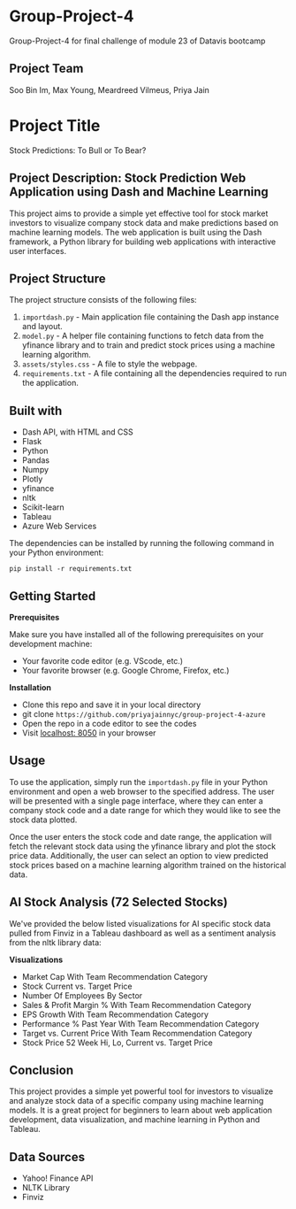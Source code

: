 # Group-Project-4
Group-Project-4 for final challenge of module 23 of Datavis bootcamp

## Project Team
Soo Bin Im, Max Young, Meardreed Vilmeus, Priya Jain

# Project Title
Stock Predictions: To Bull or To Bear?

## Project Description: Stock Prediction Web Application using Dash and Machine Learning

This project aims to provide a simple yet effective tool for stock market investors to visualize company stock data and make predictions based on machine learning models. The web application is built using the Dash framework, a Python library for building web applications with interactive user interfaces.

## Project Structure

The project structure consists of the following files:

1. `importdash.py` - Main application file containing the Dash app instance and layout.
2. `model.py` - A helper file containing functions to fetch data from the yfinance library and to train and predict stock prices using a machine learning algorithm.
3. `assets/styles.css` - A file to style the webpage. 
4. `requirements.txt` - A file containing all the dependencies required to run the application.


## Built with
- Dash API, with HTML and CSS 
- Flask
- Python
- Pandas
- Numpy
- Plotly
- yfinance
- nltk 
- Scikit-learn
- Tableau
- Azure Web Services

The dependencies can be installed by running the following command in your Python environment:

```
pip install -r requirements.txt
```

## Getting Started 
**Prerequisites**

Make sure you have installed all of the following prerequisites on your development machine:
- Your favorite code editor (e.g. VScode, etc.)
- Your favorite browser (e.g. Google Chrome, Firefox, etc.)

**Installation**
- Clone this repo and save it in your local directory
- git clone `https://github.com/priyajainnyc/group-project-4-azure`
- Open the repo in a code editor to see the codes
- Visit [localhost: 8050](http://127.0.0.1:8050/) in your browser

## Usage

To use the application, simply run the `importdash.py` file in your Python environment and open a web browser to the specified address. The user will be presented with a single page interface, where they can enter a company stock code and a date range for which they would like to see the stock data plotted. 

Once the user enters the stock code and date range, the application will fetch the relevant stock data using the yfinance library and plot the stock price data. Additionally, the user can select an option to view predicted stock prices based on a machine learning algorithm trained on the historical data.

## AI Stock Analysis (72 Selected Stocks)

We've provided the below listed visualizations for AI specific stock data pulled from Finviz in a Tableau dashboard as well as a sentiment analysis from the nltk library data:  
  
**Visualizations**
- Market Cap With Team Recommendation Category 
- Stock Current vs. Target Price 
- Number Of Employees By Sector
- Sales & Profit Margin % With Team Recommendation Category 
- EPS Growth With Team Recommendation Category 
- Performance % Past Year With Team Recommendation Category 
- Target vs. Current Price With Team Recommendation Category 
- Stock Price 52 Week Hi, Lo, Current vs. Target Price

## Conclusion

This project provides a simple yet powerful tool for investors to visualize and analyze stock data of a specific company using machine learning models. It is a great project for beginners to learn about web application development, data visualization, and machine learning in Python and Tableau.

## Data Sources
- Yahoo! Finance API 
- NLTK Library
- Finviz

